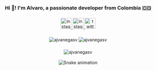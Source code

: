 <h3 align="center">Hi 👋! I'm Alvaro, a passionate developer from Colombia 🇨🇴</h3>

###

<div align="center">
<a href="https://ajvanegasv.dev/" target="_blank">
    <img src="https://img.shields.io/badge/my_portfolio-000?style=for-the-badge&logo=ko-fi&logoColor=white" height="35" alt="instagram logo"  />
  </a>
  <a href="https://www.instagram.com/ajvanegasv/" target="_blank">
    <img src="https://img.shields.io/static/v1?message=Instagram&logo=instagram&label=&color=E4405F&logoColor=white&labelColor=&style=for-the-badge" height="35" alt="instagram logo"  />
  </a>
  <a href="https://twitter.com/ajvanegasv" target="_blank">
    <img src="https://img.shields.io/static/v1?message=Twitter&logo=twitter&label=&color=1DA1F2&logoColor=white&labelColor=&style=for-the-badge" height="35" alt="twitter logo"  />
  </a>
</div>

###

###

<div align="center">

<img align="center" src="https://github-readme-stats.vercel.app/api?username=ajvanegasv&show_icons=true&locale=en" alt="ajvanegasv" />

<img align="center" src="https://github-readme-streak-stats.herokuapp.com/?user=ajvanegasv&" alt="ajvanegasv" />
</div>

###

<div align="center">
<img align="center" src="https://github-readme-stats.vercel.app/api/top-langs?username=ajvanegasv&show_icons=true&locale=en&layout=compact" alt="ajvanegasv"/>
</div>

<br clear="both">

<div align="center">
<img src="https://raw.githubusercontent.com/ajvanegasv/ajvanegasv/output/snake.svg" alt="Snake animation" />
</div>

###
